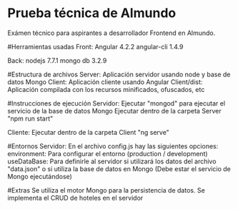 # Prueba técnica de Almundo
Exámen técnico para aspirantes a desarrollador Frontend en Almundo.

#Herramientas usadas
Front: Angular 4.2.2
       angular-cli 1.4.9
       
Back: nodejs 7.7.1
      mongo db 3.2.9
      
#Estructura de archivos
Server: Aplicación servidor usando node y base de datos Mongo
Client: Aplicación cliente usando Angular
Client/dist: Aplicación compilada con los recursos minificados, ofuscados, etc

#Instrucciones de ejecución
Servidor: 
  Ejecutar "mongod" para ejecutar el servicio de la base de datos Mongo
  Ejecutar dentro de la carpeta Server "npm run start"

Cliente:
  Ejecutar dentro de la carpeta Client "ng serve"

#Entornos
Servidor:
En el archivo config.js hay las siguientes opciones:
  environment: Para configurar el entorno (production / development)
  useDataBase: Para definirle al servidor si utilizará los datos del archivo "data.json" o si utiliza la base de datos en Mongo (Debe estar el servicio de Mongo ejecutándose)
  
#Extras
Se utiliza el motor Mongo para la persistencia de datos.
Se implementa el CRUD de hoteles en el servidor
